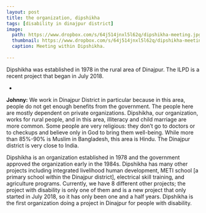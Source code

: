```yaml
---
layout: post
title: the organization, dipshikha
tags: [disability in dinajpur district]
image:
  path: https://www.dropbox.com/s/64j514jnxl5l62q/dipshikha-meeting.jpg?raw=1
  thumbnail: https://www.dropbox.com/s/64j514jnxl5l62q/dipshikha-meeting.jpg?raw=1
  caption: Meeting within Dipshikha.
  
---
```


Dipshikha was established in 1978 in the rural area of Dinajpur. The ILPD is a recent project that began in July 2018. 

<!--more-->

-

**Johnny:** We work in Dinajpur District in particular because in this area, people do not get enough benefits from the government. The people here are mostly dependent on private organizations. Dipshikha, our organization, works for rural people, and in this area, illiteracy and child marriage are more common. Some people are very religious: they don’t go to doctors or to checkups and believe only in God to bring them well-being. While more than 85%-90% is Muslim in Bangladesh, this area is Hindu. The Dinajpur district is very close to India.

Dipshikha is an organization established in 1978 and the government approved the organization early in the 1984s. Dipshikha has many other projects including integrated livelihood human development, METI school [a primary school within the Dinajpur district], electrical skill training, and agriculture programs. Currently, we have 8 different other projects; the project with disability is only one of them and is a new project that only started in July 2018, so it has only been one and a half years. Dipshikha is the first organization doing a project in Dinajpur for people with disability. 

